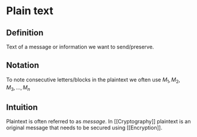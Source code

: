 # Plain text
## Definition
Text of a message or information we want to send/preserve.

## Notation
To note consecutive letters/blocks in the plaintext we often use ${M_{1}, M_{2}, M_{3}, \dots, M_{n}}$ 

## Intuition
Plaintext is often referred to as *message*.
In [[Cryptography]] plaintext is an original message that needs to be secured using [[Encryption]]. 